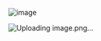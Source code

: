 ![image](https://github.com/user-attachments/assets/c3e295e0-880f-4012-be00-3aae909e28a6)


![Uploading image.png…]()


